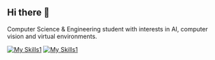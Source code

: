## Hi there 👋

Computer Science & Engineering student with interests in AI, computer vision and virtual environments.

[![My Skills1](https://skillicons.dev/icons?i=py,cpp,java,matlab,r,sqlite)](https://skillicons.dev)
[![My Skills1](https://skillicons.dev/icons?i=vscode,discord,unreal,linux,windows)](https://skillicons.dev)
